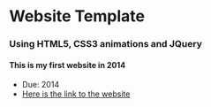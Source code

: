 # Website Template

### Using HTML5, CSS3 animations and JQuery

#### This is my first website in 2014

* Due: 2014
* [Here is the link to the website](https://fatimasr68.github.io/JQuery-Website/)

